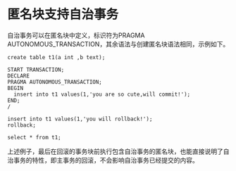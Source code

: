 # 匿名块支持自治事务

自治事务可以在匿名块中定义，标识符为PRAGMA AUTONOMOUS\_TRANSACTION，其余语法与创建匿名块语法相同，示例如下。

```
create table t1(a int ,b text);

START TRANSACTION;
DECLARE
PRAGMA AUTONOMOUS_TRANSACTION;
BEGIN
  insert into t1 values(1,'you are so cute,will commit!');
END;
/

insert into t1 values(1,'you will rollback!');
rollback;

select * from t1;
```

上述例子，最后在回滚的事务块前执行包含自治事务的匿名块，也能直接说明了自治事务的特性，即主事务的回滚，不会影响自治事务已经提交的内容。
